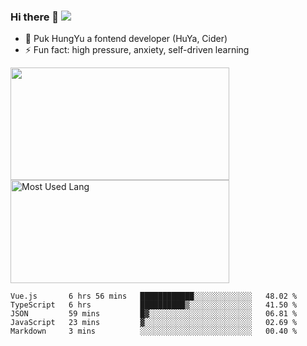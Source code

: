 ### Hi there 👋   ![](https://komarev.com/ghpvc/?username=trojan0523&color=ff69b4&label=PV+Since+2020-1-1)

 - 🔭 Puk HungYu a fontend developer (HuYa, Cider)
 - ⚡ Fun fact: high pressure, anxiety, self-driven learning 

 <img align="left" width="350px" height="180px" src="https://github-readme-stats.vercel.app/api?username=trojan0523&show_icons=true&icon_color=199861&count_private=true" />
 
 <img width="350px" height="165px" alt="Most Used Lang" src="https://github-readme-stats.vercel.app/api/top-langs/?username=trojan0523&layout=compact"/>
 

 <!--START_SECTION:waka-->
```text
Vue.js       6 hrs 56 mins   ████████████░░░░░░░░░░░░░   48.02 % 
TypeScript   6 hrs           ██████████▒░░░░░░░░░░░░░░   41.50 % 
JSON         59 mins         █▓░░░░░░░░░░░░░░░░░░░░░░░   06.81 % 
JavaScript   23 mins         ▓░░░░░░░░░░░░░░░░░░░░░░░░   02.69 % 
Markdown     3 mins          ░░░░░░░░░░░░░░░░░░░░░░░░░   00.40 % 
```
<!--END_SECTION:waka-->

 
<!--
**Trojan0523/Trojan0523** is a ✨ _special_ ✨ repository because its `README.md` (this file) appears on your GitHub profile.

Here are some ideas to get you started:

- 👯 looking to collaborate on where? i don`t know
- 🤔 I’m looking for help with ...
- 💬 Ask me about ...
- 📫 How to reach me: ...
- 😄 Pronouns: ...
- ⚡ Fun fact: ...
![](https://komarev.com/ghpvc/?username=trojan0523)
-->
